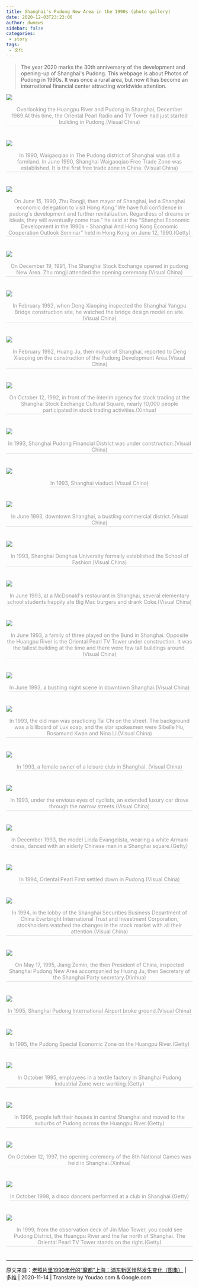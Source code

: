 ```yaml
---
title: Shanghai's Pudong New Area in the 1990s (photo gallery)
date: 2020-12-03T23:23:00
author: dwnews
sidebar: false
categories:
 - story
tags:
 - 文化
---
```


>The year 2020 marks the 30th anniversary of the development and opening-up of Shanghai's Pudong. This webpage is about Photos of Pudong in 1990s. It was once a rural area, but now it has become an international financial center attracting worldwide attention.

<!-- more -->

![](/images/2020/pudong/0.jpeg "")
<center>
    <div style="color:orange; border-bottom: 1px solid #d9d9d9;
    display: inline-block;color: #999;padding: 2px; margin-bottom:24px;">
    Overlooking the Huangpu River and Pudong in Shanghai, December 1989.At this time, the Oriental Pearl Radio and TV Tower had just started building in Pudong.(Visual China)</div>
</center>

![](/images/2020/pudong/1.jpeg "")
<center>
    <div style="color:orange; border-bottom: 1px solid #d9d9d9;
    display: inline-block;color: #999;padding: 2px; margin-bottom:24px;">
    In 1990, Waigaoqiao in The Pudong district of Shanghai was still a farmland. In June 1990, Shanghai Waigaoqiao Free Trade Zone was established. It is the first free trade zone in China. (Visual China)</div>
</center>

![](/images/2020/pudong/2.jpeg "")
<center>
    <div style="color:orange; border-bottom: 1px solid #d9d9d9;
    display: inline-block;color: #999;padding: 2px; margin-bottom:24px;">
    On June 15, 1990, Zhu Rongji, then mayor of Shanghai, led a Shanghai economic delegation to visit Hong Kong."We have full confidence in pudong's development and further revitalization. Regardless of dreams or ideals, they will eventually come true." he said at the "Shanghai Economic Development in the 1990s - Shanghai And Hong Kong Economic Cooperation Outlook Seminar" held in Hong Kong on June 12, 1990.(Getty)</div>
</center>

![](/images/2020/pudong/3.jpeg "")
<center>
    <div style="color:orange; border-bottom: 1px solid #d9d9d9;
    display: inline-block;color: #999;padding: 2px; margin-bottom:24px;">
    On December 19, 1991, The Shanghai Stock Exchange opened in pudong New Area. Zhu rongji attended the opening ceremony.(Visual China)</div>
</center>

![](/images/2020/pudong/4.jpeg "")
<center>
    <div style="color:orange; border-bottom: 1px solid #d9d9d9;
    display: inline-block;color: #999;padding: 2px; margin-bottom:24px;">
    In February 1992, when Deng Xiaoping inspected the Shanghai Yangpu Bridge construction site, he watched the bridge design model on site.(Visual China)</div>
</center>

![](/images/2020/pudong/5.jpeg "")
<center>
    <div style="color:orange; border-bottom: 1px solid #d9d9d9;
    display: inline-block;color: #999;padding: 2px; margin-bottom:24px;">
    In February 1992, Huang Ju, then mayor of Shanghai, reported to Deng Xiaoping on the construction of the Pudong Development Area.(Visual China)</div>
</center>

![](/images/2020/pudong/6.jpeg "")
<center>
    <div style="color:orange; border-bottom: 1px solid #d9d9d9;
    display: inline-block;color: #999;padding: 2px; margin-bottom:24px;">
    On October 12, 1992, in front of the interim agency for stock trading at the Shanghai Stock Exchange Cultural Square, nearly 10,000 people participated in stock trading activities.(Xinhua)</div>
</center>

![](/images/2020/pudong/7.jpeg "")
<center>
    <div style="color:orange; border-bottom: 1px solid #d9d9d9;
    display: inline-block;color: #999;padding: 2px; margin-bottom:24px;">
    In 1993, Shanghai Pudong Financial District was under construction.(Visual China)</div>
</center>

![](/images/2020/pudong/8.jpeg "")
<center>
    <div style="color:orange; border-bottom: 1px solid #d9d9d9;
    display: inline-block;color: #999;padding: 2px; margin-bottom:24px;">
    In 1993, Shanghai viaduct.(Visual China)</div>
</center>

![](/images/2020/pudong/9.jpeg "")
<center>
    <div style="color:orange; border-bottom: 1px solid #d9d9d9;
    display: inline-block;color: #999;padding: 2px; margin-bottom:24px;">
    In June 1993, downtown Shanghai, a bustling commercial district.(Visual China)</div>
</center>

![](/images/2020/pudong/10.jpeg "")
<center>
    <div style="color:orange; border-bottom: 1px solid #d9d9d9;
    display: inline-block;color: #999;padding: 2px; margin-bottom:24px;">
    In 1993, Shanghai Donghua University formally established the School of Fashion.(Visual China)</div>
</center>

![](/images/2020/pudong/11.jpeg "")
<center>
    <div style="color:orange; border-bottom: 1px solid #d9d9d9;
    display: inline-block;color: #999;padding: 2px; margin-bottom:24px;">
    In June 1993, at a McDonald's restaurant in Shanghai, several elementary school students happily ate Big Mac burgers and drank Coke.(Visual China)</div>
</center>

![](/images/2020/pudong/12.jpeg "")
<center>
    <div style="color:orange; border-bottom: 1px solid #d9d9d9;
    display: inline-block;color: #999;padding: 2px; margin-bottom:24px;">
    In June 1993, a family of three played on the Bund in Shanghai. Opposite the Huangpu River is the Oriental Pearl TV Tower under construction. It was the tallest building at the time and there were few tall buildings around.(Visual China)</div>
</center>

![](/images/2020/pudong/13.jpeg "")
<center>
    <div style="color:orange; border-bottom: 1px solid #d9d9d9;
    display: inline-block;color: #999;padding: 2px; margin-bottom:24px;">
    In June 1993, a bustling night scene in downtown Shanghai.(Visual China)</div>
</center>

![](/images/2020/pudong/14.jpeg "")
<center>
    <div style="color:orange; border-bottom: 1px solid #d9d9d9;
    display: inline-block;color: #999;padding: 2px; margin-bottom:24px;">
    In 1993, the old man was practicing Tai Chi on the street. The background was a billboard of Lux soap, and the star spokesmen were Sibelle Hu, Rosamund Kwan and Nina Li.(Visual China)</div>
</center>

![](/images/2020/pudong/15.jpeg "")
<center>
    <div style="color:orange; border-bottom: 1px solid #d9d9d9;
    display: inline-block;color: #999;padding: 2px; margin-bottom:24px;">
    In 1993, a female owner of a leisure club in Shanghai. (Visual China)</div>
</center>

![](/images/2020/pudong/16.jpeg "")
<center>
    <div style="color:orange; border-bottom: 1px solid #d9d9d9;
    display: inline-block;color: #999;padding: 2px; margin-bottom:24px;">
    In 1993, under the envious eyes of cyclists, an extended luxury car drove through the narrow streets.(Visual China)</div>
</center>

![](/images/2020/pudong/17.jpeg "")
<center>
    <div style="color:orange; border-bottom: 1px solid #d9d9d9;
    display: inline-block;color: #999;padding: 2px; margin-bottom:24px;">
    In December 1993, the model Linda Evangelista, wearing a white Armani dress, danced with an elderly Chinese man in a Shanghai square.(Getty)</div>
</center>

![](/images/2020/pudong/18.jpeg "")
<center>
    <div style="color:orange; border-bottom: 1px solid #d9d9d9;
    display: inline-block;color: #999;padding: 2px; margin-bottom:24px;">
    In 1994, Oriental Pearl First settled down in Pudong.(Visual China)</div>
</center>

![](/images/2020/pudong/19.jpeg "")
<center>
    <div style="color:orange; border-bottom: 1px solid #d9d9d9;
    display: inline-block;color: #999;padding: 2px; margin-bottom:24px;">
    In 1994, in the lobby of the Shanghai Securities Business Department of China Everbright International Trust and Investment Corporation, stockholders watched the changes in the stock market with all their attention.(Visual China)</div>
</center>

![](/images/2020/pudong/20.jpeg "")
<center>
    <div style="color:orange; border-bottom: 1px solid #d9d9d9;
    display: inline-block;color: #999;padding: 2px; margin-bottom:24px;">
    On May 17, 1995, Jiang Zemin, the then President of China, inspected Shanghai Pudong New Area accompanied by Huang Ju, then Secretary of the Shanghai Party secretary.(Xinhua)</div>
</center>

![](/images/2020/pudong/21.jpeg "")
<center>
    <div style="color:orange; border-bottom: 1px solid #d9d9d9;
    display: inline-block;color: #999;padding: 2px; margin-bottom:24px;">
    In 1995, Shanghai Pudong International Airport broke ground.(Visual China)</div>
</center>

![](/images/2020/pudong/22.jpeg "")
<center>
    <div style="color:orange; border-bottom: 1px solid #d9d9d9;
    display: inline-block;color: #999;padding: 2px; margin-bottom:24px;">
    In 1995, the Pudong Special Economic Zone on the Huangpu River.(Getty)</div>
</center>

![](/images/2020/pudong/23.jpeg "")
<center>
    <div style="color:orange; border-bottom: 1px solid #d9d9d9;
    display: inline-block;color: #999;padding: 2px; margin-bottom:24px;">
    In October 1995, employees in a textile factory in Shanghai Pudong Industrial Zone were working.(Getty)</div>
</center>

![](/images/2020/pudong/24.jpeg "")
<center>
    <div style="color:orange; border-bottom: 1px solid #d9d9d9;
    display: inline-block;color: #999;padding: 2px; margin-bottom:24px;">
    In 1996, people left their houses in central Shanghai and moved to the suburbs of Pudong across the Huangpu River.(Getty)</div>
</center>

![](/images/2020/pudong/25.jpeg "")
<center>
    <div style="color:orange; border-bottom: 1px solid #d9d9d9;
    display: inline-block;color: #999;padding: 2px; margin-bottom:24px;">
    On October 12, 1997, the opening ceremony of the 8th National Games was held in Shanghai.(Xinhua)</div>
</center>

![](/images/2020/pudong/26.jpeg "")
<center>
    <div style="color:orange; border-bottom: 1px solid #d9d9d9;
    display: inline-block;color: #999;padding: 2px; margin-bottom:24px;">
    In October 1998, a disco dancers performed at a club in Shanghai.(Getty)</div>
</center>

![](/images/2020/pudong/27.jpeg "")
<center>
    <div style="color:orange; border-bottom: 1px solid #d9d9d9;
    display: inline-block;color: #999;padding: 2px; margin-bottom:24px;">
    In 1999, from the observation deck of Jin Mao Tower, you could see Pudong District, the Huangpu River and the far north of Shanghai. The Oriental Pearl TV Tower stands on the right.(Getty)</div>
</center>

-----------
原文来自：[老照片里1990年代的“魔都”上海：浦东新区悄然发生变化（图集）](https://www.dwnews.com/%E8%A7%86%E8%A7%89/60218724/%E8%80%81%E7%85%A7%E7%89%87%E9%87%8C1990%E5%B9%B4%E4%BB%A3%E7%9A%84%E9%AD%94%E9%83%BD%E4%B8%8A%E6%B5%B7%E6%B5%A6%E4%B8%9C%E6%96%B0%E5%8C%BA%E6%82%84%E7%84%B6%E5%8F%91%E7%94%9F%E5%8F%98%E5%8C%96%E5%9B%BE%E9%9B%86) | 多维 | 2020-11-14 | Translate by Youdao.com & Google.com
